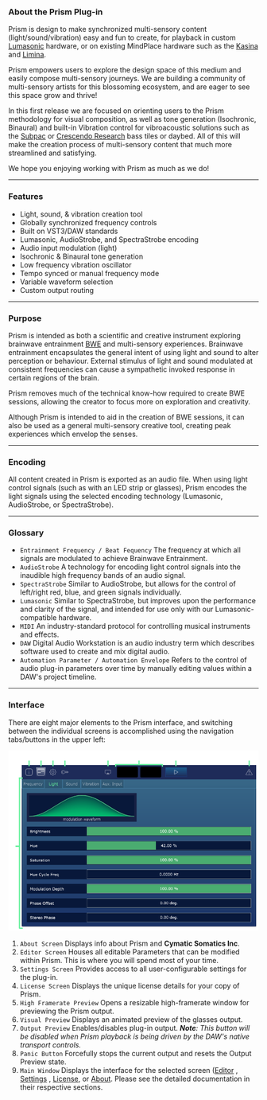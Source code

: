 ### About the Prism Plug-in

Prism is design to make synchronized multi-sensory content (light/sound/vibration) easy and fun to create, for 
playback in custom [Lumasonic](../08-Lumasonic/01-lumasonic-overview.md) hardware, or on existing MindPlace hardware such as the [Kasina](https://mindplace.com/collections/light-sound/products/kasina-deep-vision-bundle) and 
[Limina](https://mindplace.com/products/mindplace-limina-deepvision-bundle). 

Prism empowers users to explore the design space of this medium and easily compose multi-sensory journeys. We are building a community of multi-sensory artists for this blossoming ecosystem, and are eager to see this space grow and thrive!

In this first release we are focused on orienting users to the Prism methodology for visual composition, 
as well as tone generation (Isochronic, Binaural) and built-in Vibration control for vibroacoustic solutions such as the [Subpac](https://subpac.com) or [Crescendo Research](https://www.crescendoresearch.com/) bass tiles or daybed. 
All of this will make the creation process of multi-sensory content that much more streamlined and satisfying.

We hope you enjoying working with Prism as much as we do!

---

### Features

* Light, sound, & vibration creation tool
* Globally synchronized frequency controls
* Built on VST3/DAW standards
* Lumasonic, AudioStrobe, and SpectraStrobe encoding
* Audio input modulation (light)
* Isochronic & Binaural tone generation
* Low frequency vibration oscillator
* Tempo synced or manual frequency mode
* Variable waveform selection
* Custom output routing

---

### Purpose

Prism is intended as both a scientific and creative instrument exploring brainwave entrainment [BWE](https://en.wikipedia.org/wiki/Brainwave_entrainment) and multi-sensory experiences. Brainwave entrainment encapsulates the general intent of using light and sound to alter perception or behaviour.
External stimulus of light and sound modulated at consistent frequencies can cause a sympathetic invoked response in certain regions
of the brain. 

Prism removes much of the technical know-how required to create BWE sessions, allowing the creator to focus more on
exploration and creativity. 

Although Prism is intended to aid in the creation of BWE sessions, it can also be used as a general multi-sensory creative tool, creating peak experiences which envelop the senses.

---

### Encoding

All content created in Prism is exported as an audio file. When using light control signals (such as with an LED strip or glasses), Prism encodes
the light signals using the selected encoding technology (Lumasonic, AudioStrobe, or SpectraStrobe).

---

### Glossary

* `Entrainment Frequency / Beat Fequency` The frequency at which all signals are modulated to achieve Brainwave Entrainment.
* `AudioStrobe` A technology for encoding light control signals into the inaudible high frequency bands of an audio signal.
* `SpectraStrobe` Similar to AudioStrobe, but allows for the control of left/right red, blue, and green signals individually.
* `Lumasonic` Similar to SpectraStrobe, but improves upon the performance and clarity of the signal, and intended for use only with our Lumasonic-compatible hardware.
* `MIDI` An industry-standard  protocol for controlling musical instruments and effects.
* `DAW` Digital Audio Workstation is an audio industry term which describes software used to create and mix digital audio.
* `Automation Parameter / Automation Envelope` Refers to the control of audio plug-in parameters over time by manually editing 
values within a DAW's project timeline.

---

### Interface

There are eight major elements to the Prism interface, and switching between the individual screens is accomplished using the navigation tabs/buttons in the upper left:

![PrismInterface image-center image-full image-margin-v-24](img/overview/Prism_Interface_Overview.png)

1. `About Screen` Displays info about Prism and **Cymatic Somatics Inc**.
2. `Editor Screen` Houses all editable Parameters that can be modified within Prism. This is where you will spend most of your time.
3. `Settings Screen` Provides access to all user-configurable settings for the plug-in.
4. `License Screen` Displays the unique license details for your copy of Prism.
5. `High Framerate Preview` Opens a resizable high-framerate window for previewing the Prism output.
6. `Visual Preview` Displays an animated preview of the glasses output.
7. `Output Preview` Enables/disables plug-in output. _**Note**: This button will be disabled when Prism playback is being driven by the DAW's native transport controls._
8. `Panic Button` Forcefully stops the current output and resets the Output Preview state.
9. `Main Window` Displays the interface for the selected screen ([Editor](02-editor-screen.md) , [Settings](03-settings-screen.md) , [License](04-license-screen.md), or [About](05-about-screen.md). Please see the detailed documentation in their respective sections.